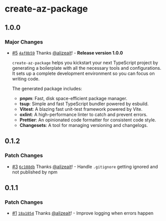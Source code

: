 # create-az-package

## 1.0.0

### Major Changes

- [#5](https://github.com/alizeait/create-az-package/pull/5) [`4af0b59`](https://github.com/alizeait/create-az-package/commit/4af0b5926bb9e713e04ca29608735848112f8b0d) Thanks [@alizeait](https://github.com/alizeait)! - **Release version 1.0.0**

  `create-az-package` helps you kickstart your next TypeScript project by
  generating a boilerplate with all the necessary tools and configurations. It
  sets up a complete development environment so you can focus on writing code.

  The generated package includes:
  - **pnpm**: Fast, disk space-efficient package manager.
  - **tsup**: Simple and fast TypeScript bundler powered by esbuild.
  - **Vitest**: A blazing fast unit-test framework powered by Vite.
  - **oxlint**: A high-performance linter to catch and prevent errors.
  - **Prettier**: An opinionated code formatter for consistent code style.
  - **Changesets**: A tool for managing versioning and changelogs.

## 0.1.2

### Patch Changes

- [#3](https://github.com/alizeait/create-az-package/pull/3) [`6c108db`](https://github.com/alizeait/create-az-package/commit/6c108db1ed5759c30e5a018bdb99384dceb07364) Thanks [@alizeait](https://github.com/alizeait)! - Handle `.gitignore` getting ignored and not published by npm

## 0.1.1

### Patch Changes

- [#1](https://github.com/alizeait/create-az-package/pull/1) [`18a1854`](https://github.com/alizeait/create-az-package/commit/18a185408957413a68a6510b2293f56c2d72a19c) Thanks [@alizeait](https://github.com/alizeait)! - Improve logging when errors happen
